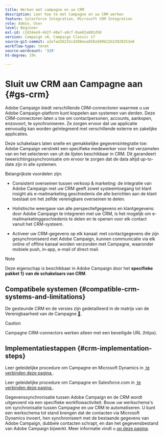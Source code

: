 ```yaml
---
title: Werken met campagne en uw CRM
description: Leer hoe te met Campagne en uw CRM werken
feature: Salesforce Integration, Microsoft CRM Integration
role: Admin, User
level: Beginner
exl-id: c2d34ee9-4427-48e7-a8cf-0ae02a801d50
version: Campaign v8, Campaign Classic v7
source-git-commit: a2efad26232cd380eea850a589b22b23928253e8
workflow-type: tm+mt
source-wordcount: '329'
ht-degree: 19%

---
```


# Sluit uw CRM aan Campagne aan {#gs-crm}

Adobe Campaign biedt verschillende CRM-connectoren waarmee u uw Adobe Campaign-platform kunt koppelen aan systemen van derden. Deze CRM-connectoren laten u toe om contactpersonen, accounts, aankopen, enzovoort, te synchroniseren. Ze zorgen ervoor dat uw applicatie eenvoudig kan worden geïntegreerd met verschillende externe en zakelijke applicaties.

Deze schakelaars laten snelle en gemakkelijke gegevensintegratie toe: Adobe Campaign verstrekt een specifieke medewerker voor het verzamelen van en het selecteren van uit de lijsten beschikbaar in CRM. Dit garandeert tweerichtingssynchronisatie om ervoor te zorgen dat de data altijd up-to-date zijn in alle systemen.

Belangrijkste voordelen zijn:

* Consistent overseinen tussen verkoop &amp; marketing: de integratie van Adobe Campaign met uw CRM geeft zowel systeemtoegang tot klant insight als e-mailmarketing geschiedenis die alle berichten aan de klant toestaat om het zelfde verenigbare overseinen te delen.

* Holistische weergave van alle perspectiefgegevens en klantgegevens: door Adobe Campaign te integreren met uw CRM, is het mogelijk om e-mailmarketinggeschiedenis te delen en te openen voor elk contact vanuit het CRM-systeem.

* Activeer uw CRM-gegevens op elk kanaal: met contactgegevens die zijn gesynchroniseerd met Adobe Campaign, kunnen communicatie via elk online of offline kanaal worden verzonden met Campagne, waaronder mobiele push, in-app, e-mail of direct mail.


>[!NOTE]
>
>Deze eigenschap is beschikbaar in Adobe Campaign door het **specifieke pakket 1&rbrace; van de schakelaars van CRM**.

## Compatibele systemen {#compatible-crm-systems-and-limitations}

De gesteunde CRM en de versies zijn gedetailleerd in de matrijs van de Verenigbaarheid van de Campagne [&#128279;](../start/compatibility-matrix.md).

>[!CAUTION]
>
> Campagne CRM-connectors werken alleen met een beveiligde URL (https).

## Implementatiestappen {#crm-implementation-steps}

Leer geleidelijke procedure om Campagne en Microsoft Dynamics in [&#x200B; te verbinden deze pagina &#x200B;](ac-ms-dyn.md).

Leer geleidelijke procedure om Campagne en Salesforce.com in [&#x200B; te verbinden deze pagina &#x200B;](ac-sfdc.md).

Gegevenssynchronisatie tussen Adobe Campaign en de CRM wordt uitgevoerd via een specifieke workflowactiviteit. Bouw uw werkschema&#39;s om synchronisatie tussen Campagne en uw CRM te automatiseren. U kunt een werkschema tot stand brengen dat de contacten via Microsoft Dynamics invoert, hen synchroniseert met de bestaande gegevens van Adobe Campaign, dubbele contacten schrapt, en dan het gegevensbestand van Adobe Campaign bijwerkt. Meer informatie vindt u [op deze pagina](crm-data-sync.md).
